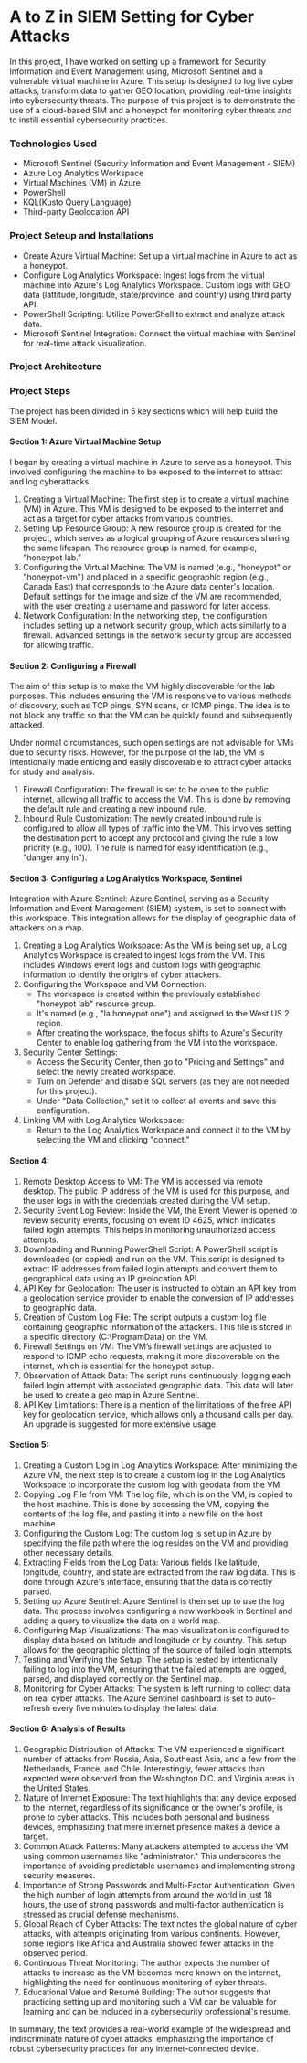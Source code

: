 # A to Z in SIEM Setting for Cyber Attacks

In this project, I have worked on setting up a framework for Security Information and Event Management using, Microsoft Sentinel and a vulnerable virtual machine in Azure. This setup is designed to log live cyber attacks, transform data to gather GEO location, providing real-time insights into cybersecurity threats. The purpose of this project is to demonstrate the use of a cloud-based SIM and a honeypot for monitoring cyber threats and to instill essential cybersecurity practices.

### Technologies Used
- Microsoft Sentinel (Security Information and Event Management - SIEM)
- Azure Log Analytics Workspace
- Virtual Machines (VM) in Azure
- PowerShell
- KQL(Kusto Query Language)
- Third-party Geolocation API

### Project Seteup and Installations

- Create Azure Virtual Machine: Set up a virtual machine in Azure to act as a honeypot.
- Configure Log Analytics Workspace: Ingest logs from the virtual machine into Azure's Log Analytics Workspace. Custom logs with GEO data (lattitude, longitude, state/province, and country) using third party API.
- PowerShell Scripting: Utilize PowerShell to extract and analyze attack data.
- Microsoft Sentinel Integration: Connect the virtual machine with Sentinel for real-time attack visualization.

### Project Architecture


### Project Steps

The project has been divided in 5 key sections which will help build the SIEM Model.

#### Section 1: Azure Virtual Machine Setup

I began by creating a virtual machine in Azure to serve as a honeypot. This involved configuring the machine to be exposed to the internet to attract and log cyberattacks.

1. Creating a Virtual Machine: The first step is to create a virtual machine (VM) in Azure. This VM is designed to be exposed to the internet and act as a target for cyber attacks from various countries.
2. Setting Up Resource Group: A new resource group is created for the project, which serves as a logical grouping of Azure resources sharing the same lifespan. The resource group is named, for example, "honeypot lab."
3. Configuring the Virtual Machine: The VM is named (e.g., "honeypot" or "honeypot-vm") and placed in a specific geographic region (e.g., Canada East) that corresponds to the Azure data center's location. Default settings for the image and size of the VM are recommended, with the user creating a username and password for later access.
4. Network Configuration: In the networking step, the configuration includes setting up a network security group, which acts similarly to a firewall. Advanced settings in the network security group are accessed for allowing traffic.

#### Section 2: Configuring a Firewall

The aim of this setup is to make the VM highly discoverable for the lab purposes. This includes ensuring the VM is responsive to various methods of discovery, such as TCP pings, SYN scans, or ICMP pings. The idea is to not block any traffic so that the VM can be quickly found and subsequently attacked.

Under normal circumstances, such open settings are not advisable for VMs due to security risks. However, for the purpose of the lab, the VM is intentionally made enticing and easily discoverable to attract cyber attacks for study and analysis.

1. Firewall Configuration: The firewall is set to be open to the public internet, allowing all traffic to access the VM. This is done by removing the default rule and creating a new inbound rule.
2. Inbound Rule Customization: The newly created inbound rule is configured to allow all types of traffic into the VM. This involves setting the destination port to accept any protocol and giving the rule a low priority (e.g., 100). The rule is named for easy identification (e.g., "danger any in").

#### Section 3: Configuring a Log Analytics Workspace, Sentinel

Integration with Azure Sentinel: Azure Sentinel, serving as a Security Information and Event Management (SIEM) system, is set to connect with this workspace. This integration allows for the display of geographic data of attackers on a map.

1. Creating a Log Analytics Workspace: As the VM is being set up, a Log Analytics Workspace is created to ingest logs from the VM. This includes Windows event logs and custom logs with geographic information to identify the origins of cyber attackers.
3. Configuring the Workspace and VM Connection:
   - The workspace is created within the previously established "honeypot lab" resource group.
   - It's named (e.g., "la honeypot one") and assigned to the West US 2 region.
   - After creating the workspace, the focus shifts to Azure's Security Center to enable log gathering from the VM into the workspace.
4. Security Center Settings:
   - Access the Security Center, then go to "Pricing and Settings" and select the newly created workspace.
   - Turn on Defender and disable SQL servers (as they are not needed for this project).
   - Under "Data Collection," set it to collect all events and save this configuration.
5. Linking VM with Log Analytics Workspace:
   - Return to the Log Analytics Workspace and connect it to the VM by selecting the VM and clicking "connect."

#### Section 4: 

1. Remote Desktop Access to VM: The VM is accessed via remote desktop. The public IP address of the VM is used for this purpose, and the user logs in with the credentials created during the VM setup.
2. Security Event Log Review: Inside the VM, the Event Viewer is opened to review security events, focusing on event ID 4625, which indicates failed login attempts. This helps in monitoring unauthorized access attempts.
3. Downloading and Running PowerShell Script: A PowerShell script is downloaded (or copied) and run on the VM. This script is designed to extract IP addresses from failed login attempts and convert them to geographical data using an IP geolocation API.
4. API Key for Geolocation: The user is instructed to obtain an API key from a geolocation service provider to enable the conversion of IP addresses to geographic data.
5. Creation of Custom Log File: The script outputs a custom log file containing geographic information of the attackers. This file is stored in a specific directory (C:\ProgramData) on the VM.
6. Firewall Settings on VM: The VM’s firewall settings are adjusted to respond to ICMP echo requests, making it more discoverable on the internet, which is essential for the honeypot setup.
7. Observation of Attack Data: The script runs continuously, logging each failed login attempt with associated geographic data. This data will later be used to create a geo map in Azure Sentinel.
8. API Key Limitations: There is a mention of the limitations of the free API key for geolocation service, which allows only a thousand calls per day. An upgrade is suggested for more extensive usage.

#### Section 5: 

1. Creating a Custom Log in Log Analytics Workspace: After minimizing the Azure VM, the next step is to create a custom log in the Log Analytics Workspace to incorporate the custom log with geodata from the VM.
2. Copying Log File from VM: The log file, which is on the VM, is copied to the host machine. This is done by accessing the VM, copying the contents of the log file, and pasting it into a new file on the host machine.
3. Configuring the Custom Log: The custom log is set up in Azure by specifying the file path where the log resides on the VM and providing other necessary details.
4. Extracting Fields from the Log Data: Various fields like latitude, longitude, country, and state are extracted from the raw log data. This is done through Azure's interface, ensuring that the data is correctly parsed.
5. Setting up Azure Sentinel: Azure Sentinel is then set up to use the log data. The process involves configuring a new workbook in Sentinel and adding a query to visualize the data on a world map.
6. Configuring Map Visualizations: The map visualization is configured to display data based on latitude and longitude or by country. This setup allows for the geographic plotting of the source of failed login attempts.
7. Testing and Verifying the Setup: The setup is tested by intentionally failing to log into the VM, ensuring that the failed attempts are logged, parsed, and displayed correctly on the Sentinel map.
8. Monitoring for Cyber Attacks: The system is left running to collect data on real cyber attacks. The Azure Sentinel dashboard is set to auto-refresh every five minutes to display the latest data.

#### Section 6: Analysis of Results

1. Geographic Distribution of Attacks: The VM experienced a significant number of attacks from Russia, Asia, Southeast Asia, and a few from the Netherlands, France, and Chile. Interestingly, fewer attacks than expected were observed from the Washington D.C. and Virginia areas in the United States.
2. Nature of Internet Exposure: The text highlights that any device exposed to the internet, regardless of its significance or the owner's profile, is prone to cyber attacks. This includes both personal and business devices, emphasizing that mere internet presence makes a device a target.
3. Common Attack Patterns: Many attackers attempted to access the VM using common usernames like "administrator." This underscores the importance of avoiding predictable usernames and implementing strong security measures.
4. Importance of Strong Passwords and Multi-Factor Authentication: Given the high number of login attempts from around the world in just 18 hours, the use of strong passwords and multi-factor authentication is stressed as crucial defense mechanisms.
5. Global Reach of Cyber Attacks: The text notes the global nature of cyber attacks, with attempts originating from various continents. However, some regions like Africa and Australia showed fewer attacks in the observed period.
6. Continuous Threat Monitoring: The author expects the number of attacks to increase as the VM becomes more known on the internet, highlighting the need for continuous monitoring of cyber threats.
7. Educational Value and Resumé Building: The author suggests that practicing setting up and monitoring such a VM can be valuable for learning and can be included in a cybersecurity professional's resume.

In summary, the text provides a real-world example of the widespread and indiscriminate nature of cyber attacks, emphasizing the importance of robust cybersecurity practices for any internet-connected device.
